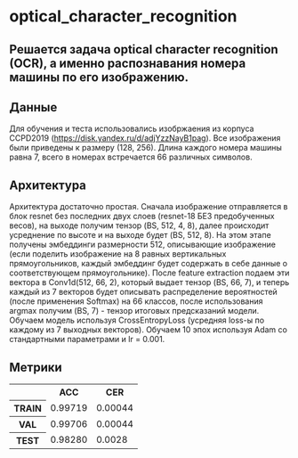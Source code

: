 # optical_character_recognition
Решается задача optical character recognition (OCR), а именно распознавания номера машины по его изображению.
---
## Данные  

Для обучения и теста использовались изобржаения из корпуса CCPD2019 (https://disk.yandex.ru/d/adjYzzNayB1pag). Все изображения были приведены к размеру (128, 256). Длина каждого номера машины равна 7, всего в номерах встречается 66 различных символов.

## Архитектура
Архитектура достаточно простая. Сначала изображение отправляется в блок resnet без последних двух слоев (resnet-18 БЕЗ предобученных весов), на выходе получим тензор (BS, 512, 4, 8), далее происходит усреднение по высоте и на выходе будет (BS, 512, 8). На этом этапе получены эмбеддинги размерности 512, описывающие изображение (если поделить изображение на 8 равных вертикальных прямоугольников, каждый эмбеддинг будет содержать в себе данные о соответствующем прямоугольнике). После feature extraction подаем эти вектора в Conv1d(512, 66, 2), который выдает тензор (BS, 66, 7), и теперь каждый из 7 векторов будет описывать распределение вероятностей (после применения Softmax) на 66 классов, после использования argmax получим (BS, 7) - тензор итоговых предсказаний модели.
Обучаем модель используя CrossEntropyLoss (усредняя loss-ы по каждому из 7 выходных векторов). Обучаем 10 эпох используя Adam со стандартными параметрами и lr = 0.001.
## Метрики
<table>
  <tr>
    <td></td>
    <th scope="col">ACC</th>
    <th scope="col">CER</th>
  </tr>
  <tr>
    <th scope="row">TRAIN</th>
    <td>0.99719</td>
    <td>0.00044</td>
  </tr>
  <tr>
    <th scope="row">VAL</th>
    <td>0.99706</td>
    <td>0.00044</td>
  </tr>
    <tr>
    <th scope="row">TEST</th>
    <td>0.98280</td>
    <td>0.0028</td>
  </tr>
</table>
